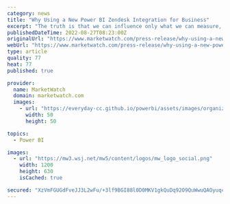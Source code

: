 ```yaml
---
category: news
title: "Why Using a New Power BI Zendesk Integration for Business"
excerpt: "The truth is that we can influence only what we can measure, so customer service software such as Zendesk has become a valuable data source for business analytics. Integrating Zendesk Support software with a professional solution like Power BI can help companies improve the entire customer experience and raise the service level significantly based on the insights generated from the Zendesk reports visualized in Power BI."
publishedDateTime: 2022-08-27T08:23:00Z
originalUrl: "https://www.marketwatch.com/press-release/why-using-a-new-power-bi-zendesk-integration-for-business-2022-08-27"
webUrl: "https://www.marketwatch.com/press-release/why-using-a-new-power-bi-zendesk-integration-for-business-2022-08-27"
type: article
quality: 77
heat: 77
published: true

provider:
  name: MarketWatch
  domain: marketwatch.com
  images:
    - url: "https://everyday-cc.github.io/powerbi/assets/images/organizations/marketwatch.com-50x50.jpg"
      width: 50
      height: 50

topics:
  - Power BI

images:
  - url: "https://mw3.wsj.net/mw5/content/logos/mw_logo_social.png"
    width: 1200
    height: 630
    isCached: true

secured: "XzVmFGUGdFveJJ3L2wFu/+3lf9BGI88l0D0MKV1gkQuDq92O9QuWwuQAOyuqcpgIgdLYDKT7oU8zlJDxKdj76QK0O2oh/UWR3fEWTV6oIq2h4xbY8+LKdyTcd2GfDhwX/fHY5DZvAW1WVMlpOnFQ1hH75CoYfSO2cuofEH2UjV9L+w2+0Dkm9JVykt2vBTFKneSnHPushkziUiyaho+Css6vXRJjpv+DHQk+gWiPKqRzhRPkFKxPkw0e0lQ5Vd2rxM1kFPnLrC3OMenx6pDx65EhG1RWABqJ5B8TM3MwxY1FCHEXu7Utg0pEH4PdL/1koGmnIi89NGMJ3Miztoovwqczt9+/rjuuVLuYRCOiH0g=;uSdJlvefs9sFSo9NgQDi/g=="
---
```


